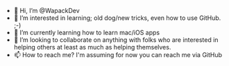 - 👋 Hi, I’m @WapackDev
- 👀 I’m interested in learning; old dog/new tricks, even how to use GitHub. ;-)
- 🌱 I’m currently learning how to learn mac/iOS apps
- 💞️ I’m looking to collaborate on anything with folks who are interested in helping others at least as much as helping themselves.
- 📫 How to reach me? I'm assuming for now you can reach me via GitHub

<!---
WapackDev/WapackDev is a ✨ special ✨ repository because its `README.md` (this file) appears on your GitHub profile.
You can click the Preview link to take a look at your changes.
--->
